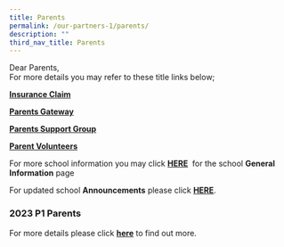 ```yaml
---
title: Parents
permalink: /our-partners-1/parents/
description: ""
third_nav_title: Parents
---
```

Dear Parents,  
For more details you may refer to these title links below;  
  

**[Insurance Claim](https://staging.d3ud1e33ljueqf.amplifyapp.com/our-partners-1/parents/insurance-claim/)**  

**[Parents Gateway](https://staging.d3ud1e33ljueqf.amplifyapp.com/our-partners-1/parents/parents-gateway/)**

**[Parents Support Group  
](https://staging.d3ud1e33ljueqf.amplifyapp.com/our-partners-1/parents/parents-support-group/)**

**[Parent Volunteers](https://staging.d3ud1e33ljueqf.amplifyapp.com/our-partners-1/parents/parent-volunteers/)**

  
For more school information you may click [**HERE**](https://staging.d3ud1e33ljueqf.amplifyapp.com/about-pei-hwa/general-information/)  for the school **General Information** page  
  
For updated school **Announcements** please click [**HERE**](https://staging.d3ud1e33ljueqf.amplifyapp.com/about-pei-hwa/general-information/announcement/).

### 2023 P1 Parents

For more details please click **[here](https://staging.d3ud1e33ljueqf.amplifyapp.com/our-partners-1/parents/2023-p1-parents/)** to find out more.

